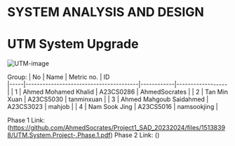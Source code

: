 # SYSTEM ANALYSIS AND DESIGN 

# UTM System Upgrade 
![UTM-image](https://github.com/AhmedSocrates/Project1_SAD_20232024/assets/103767283/981f3149-44d3-4143-9280-0de7ee7c9928)

Group: 
| No  | Name                                   | Metric no. | ID               
|-----|----------------------------------------|------------|------------------|
| 1   | Ahmed Mohamed Khalid                   | A23CS0286  | AhmedSocrates    |
| 2   | Tan Min Xuan                           | A23CS5030  | tanminxuan       |
| 3   | Ahmed Mahgoub Saidahmed                | A23CS3023  | mahjob           |
| 4   | Nam Sook Jing                          | A23CS5016  | namsookjing      |

Phase 1 Link: (https://github.com/AhmedSocrates/Project1_SAD_20232024/files/15138398/UTM.System.Project-.Phase.1.pdf)
Phase 2 Link: ()
